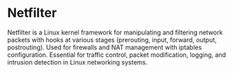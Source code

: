 # Netfilter

Netfilter is a Linux kernel framework for manipulating and filtering network packets with hooks at various stages (prerouting, input, forward, output, postrouting). Used for firewalls and NAT management with iptables configuration. Essential for traffic control, packet modification, logging, and intrusion detection in Linux networking systems.

